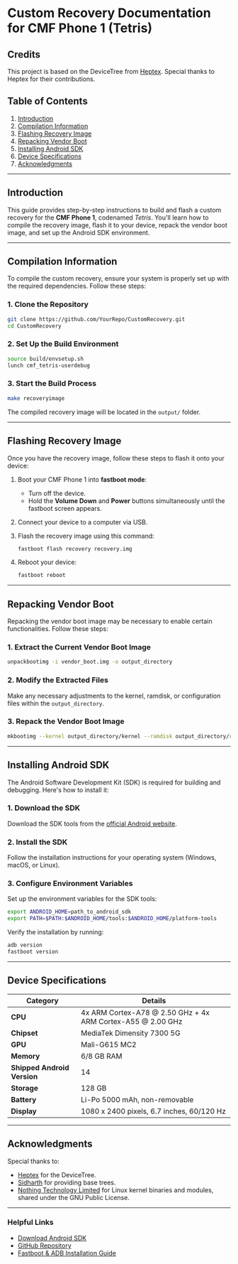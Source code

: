 # Custom Recovery Documentation for CMF Phone 1 (Tetris)

## Credits
This project is based on the DeviceTree from [Heptex](https://github.com/Heptex). Special thanks to Heptex for their contributions.

## Table of Contents
1. [Introduction](#introduction)
2. [Compilation Information](#compilation-information)
3. [Flashing Recovery Image](#flashing-recovery-image)
4. [Repacking Vendor Boot](#repacking-vendor-boot)
5. [Installing Android SDK](#installing-android-sdk)
6. [Device Specifications](#device-specifications)
7. [Acknowledgments](#acknowledgments)

---

## Introduction
This guide provides step-by-step instructions to build and flash a custom recovery for the **CMF Phone 1**, codenamed *Tetris*. You'll learn how to compile the recovery image, flash it to your device, repack the vendor boot image, and set up the Android SDK environment.

---

## Compilation Information

To compile the custom recovery, ensure your system is properly set up with the required dependencies. Follow these steps:

### 1. Clone the Repository
```bash
git clone https://github.com/YourRepo/CustomRecovery.git
cd CustomRecovery
```

### 2. Set Up the Build Environment
```bash
source build/envsetup.sh
lunch cmf_tetris-userdebug
```

### 3. Start the Build Process
```bash
make recoveryimage
```

The compiled recovery image will be located in the `output/` folder.

---

## Flashing Recovery Image

Once you have the recovery image, follow these steps to flash it onto your device:

1. Boot your CMF Phone 1 into **fastboot mode**:
   - Turn off the device.
   - Hold the **Volume Down** and **Power** buttons simultaneously until the fastboot screen appears.

2. Connect your device to a computer via USB.

3. Flash the recovery image using this command:
   ```bash
   fastboot flash recovery recovery.img
   ```

4. Reboot your device:
   ```bash
   fastboot reboot
   ```

---

## Repacking Vendor Boot

Repacking the vendor boot image may be necessary to enable certain functionalities. Follow these steps:

### 1. Extract the Current Vendor Boot Image
```bash
unpackbootimg -i vendor_boot.img -o output_directory
```

### 2. Modify the Extracted Files
Make any necessary adjustments to the kernel, ramdisk, or configuration files within the `output_directory`.

### 3. Repack the Vendor Boot Image
```bash
mkbootimg --kernel output_directory/kernel --ramdisk output_directory/ramdisk.img -o new_vendor_boot.img
```

---

## Installing Android SDK

The Android Software Development Kit (SDK) is required for building and debugging. Here's how to install it:

### 1. Download the SDK
Download the SDK tools from the [official Android website](https://developer.android.com/studio).

### 2. Install the SDK
Follow the installation instructions for your operating system (Windows, macOS, or Linux).

### 3. Configure Environment Variables
Set up the environment variables for the SDK tools:
```bash
export ANDROID_HOME=path_to_android_sdk
export PATH=$PATH:$ANDROID_HOME/tools:$ANDROID_HOME/platform-tools
```

Verify the installation by running:
```bash
adb version
fastboot version
```

---

## Device Specifications

| **Category**        | **Details**                               |
|----------------------|-------------------------------------------|
| **CPU**             | 4x ARM Cortex-A78 @ 2.50 GHz + 4x ARM Cortex-A55 @ 2.00 GHz |
| **Chipset**         | MediaTek Dimensity 7300 5G                |
| **GPU**             | Mali-G615 MC2                             |
| **Memory**          | 6/8 GB RAM                                |
| **Shipped Android Version** | 14                                |
| **Storage**         | 128 GB                                    |
| **Battery**         | Li-Po 5000 mAh, non-removable             |
| **Display**         | 1080 x 2400 pixels, 6.7 inches, 60/120 Hz |

---

## Acknowledgments

Special thanks to:
- [Heptex](https://github.com/Heptex) for the DeviceTree.
- [Sidharth](https://github.com/sidharthify) for providing base trees.
- [Nothing Technology Limited](https://github.com/NothingOSS) for Linux kernel binaries and modules, shared under the GNU Public License.

--- 

### Helpful Links
- [Download Android SDK](https://developer.android.com/studio)
- [GitHub Repository](https://github.com/YourRepo/CustomRecovery)
- [Fastboot & ADB Installation Guide](https://developer.android.com/studio/releases/platform-tools)

